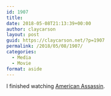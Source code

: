 ```yaml
---
id: 1907
title: 
date: 2018-05-08T21:13:39+00:00
author: claycarson
layout: post
guid: https://claycarson.net/?p=1907
permalink: /2018/05/08/1907/
categories:
  - Media
  - Movie
format: aside
---
```

I finished watching [American Assassin](https://imdb.com/title/tt1961175/?ref=m_nv_sr_1).